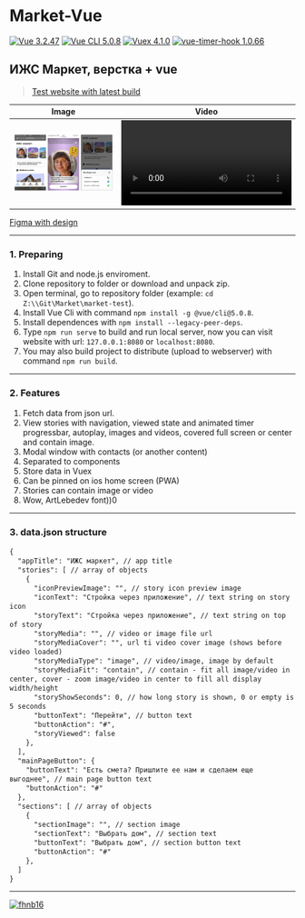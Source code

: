 # Market-Vue

[![Vue 3.2.47](https://img.shields.io/badge/Vue-3.2.47-1f75fe.svg?style=flat&labelColor=2e3943)](https://vuejs.org/guide/)
[![Vue CLI 5.0.8](https://img.shields.io/badge/Vue_CLI-5.0.8-1f75fe.svg?style=flat&labelColor=2e3943)](https://cli.vuejs.org/)
[![Vuex 4.1.0](https://img.shields.io/badge/Vuex-4.1.0-1f75fe.svg?style=flat&labelColor=2e3943)](https://v4.vuex.vuejs.org/)
[![vue-timer-hook 1.0.66](https://img.shields.io/badge/vue--timer--hook-1.0.66-1f75fe.svg?style=flat&labelColor=2e3943)](https://github.com/riderx/vue-timer-hook)

## ИЖС Маркет, верстка + vue

> [Test website with latest build](https://test.fhnb.ru/market/)

| Image | Video |
|---|---|
| ![Preview image](images/preview.png) | <video src="https://user-images.githubusercontent.com/1816594/227786048-25ead16b-3bc6-4a64-a146-7cc1ec0fa041.mp4"></video> |


[Figma with design](https://www.figma.com/file/ce7zEQ3laKltkxKZRC1ist/%D0%98%D0%96%D0%A1-%7C-App?node-id=9302%3A4846&t=edX0o7lOmBQKzUHq-1)

---
### 1. Preparing

  1. Install Git and node.js enviroment.
  2. Clone repository to folder or download and unpack zip.
  3. Open terminal, go to repository folder (example: `cd Z:\\Git\Market\market-test`).
  4. Install Vue Cli with command `npm install -g @vue/cli@5.0.8`.
  5. Install dependences with `npm install --legacy-peer-deps`.
  6. Type `npm run serve` to build and run local server, now you can visit website with url: `127.0.0.1:8080` or `localhost:8080`.
  7. You may also build project to distribute (upload to webserver) with command `npm run build`.

---
### 2. Features

  1. Fetch data from json url.
  2. View stories with navigation, viewed state and animated timer progressbar, autoplay, images and videos, covered full screen or center and contain image.
  3. Modal window with contacts (or another content)
  4. Separated to components
  5. Store data in Vuex
  6. Can be pinned on ios home screen (PWA)
  7. Stories can contain image or video
  8. Wow, ArtLebedev font))0

---
### 3. data.json structure
```
{
  "appTitle": "ИЖС маркет", // app title
  "stories": [ // array of objects
    {
      "iconPreviewImage": "", // story icon preview image
      "iconText": "Стройка через приложение", // text string on story icon
      "storyText": "Стройка через приложение", // text string on top of story
      "storyMedia": "", // video or image file url
      "storyMediaCover": "", url ti video cover image (shows before video loaded)
      "storyMediaType": "image", // video/image, image by default
      "storyMediaFit": "contain", // contain - fit all image/video in center, cover - zoom image/video in center to fill all display width/height
      "storyShowSeconds": 0, // how long story is shown, 0 or empty is 5 seconds
      "buttonText": "Перейти", // button text
      "buttonAction": "#",
      "storyViewed": false
    },
  ],
  "mainPageButton": {
    "buttonText": "Есть смета? Пришлите ее нам и сделаем еще выгоднее", // main page button text
    "buttonAction": "#"
  },
  "sections": [ // array of objects
    {
      "sectionImage": "", // section image
      "sectionText": "Выбрать дом", // section text
      "buttonText": "Выбрать дом", // section button text
      "buttonAction": "#"
    },
  ]
}
```
---

  [![fhnb16](https://img.shields.io/badge/Made_by_fhnb16-march_2023-dcbef0.svg?style=flat&labelColor=1a2026)](https://fhnb.ru/)
